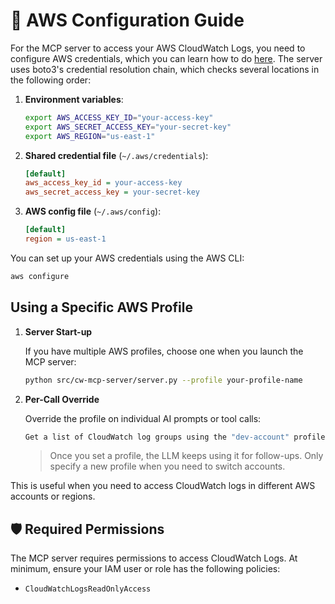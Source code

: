 # 🔐 AWS Configuration Guide

For the MCP server to access your AWS CloudWatch Logs, you need to configure AWS credentials, which you can learn how to do [here](https://docs.aws.amazon.com/cli/v1/userguide/cli-configure-files.html). The server uses boto3's credential resolution chain, which checks several locations in the following order:

1. **Environment variables**:
   ```bash
   export AWS_ACCESS_KEY_ID="your-access-key"
   export AWS_SECRET_ACCESS_KEY="your-secret-key"
   export AWS_REGION="us-east-1"
   ```

2. **Shared credential file** (`~/.aws/credentials`):
   ```ini
   [default]
   aws_access_key_id = your-access-key
   aws_secret_access_key = your-secret-key
   ```

3. **AWS config file** (`~/.aws/config`):
   ```ini
   [default]
   region = us-east-1
   ```

You can set up your AWS credentials using the AWS CLI:

```bash
aws configure
```

## Using a Specific AWS Profile

1. **Server Start-up**

   If you have multiple AWS profiles, choose one when you launch the MCP server:
   
   ```bash
   python src/cw-mcp-server/server.py --profile your-profile-name
   ```

2. **Per-Call Override**

   Override the profile on individual AI prompts or tool calls:
   
   ```bash
   Get a list of CloudWatch log groups using the "dev-account" profile.
   ```

   > Once you set a profile, the LLM keeps using it for follow-ups. Only specify a new profile when you need to switch accounts.


This is useful when you need to access CloudWatch logs in different AWS accounts or regions.

## 🛡️ Required Permissions

The MCP server requires permissions to access CloudWatch Logs. At minimum, ensure your IAM user or role has the following policies:
- `CloudWatchLogsReadOnlyAccess`
